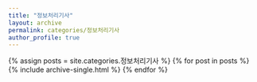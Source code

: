 ```yaml
---
title: "정보처리기사"
layout: archive
permalink: categories/정보처리기사
author_profile: true
---
```


{% assign posts = site.categories.정보처리기사 %}
{% for post in posts %} {% include archive-single.html %} {% endfor %}

